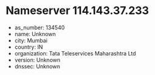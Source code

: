 # Nameserver 114.143.37.233

* as_number: 134540
* name: Unknown
* city: Mumbai
* country: IN
* organization: Tata Teleservices Maharashtra Ltd
* version: Unknown
* dnssec: Unknown
